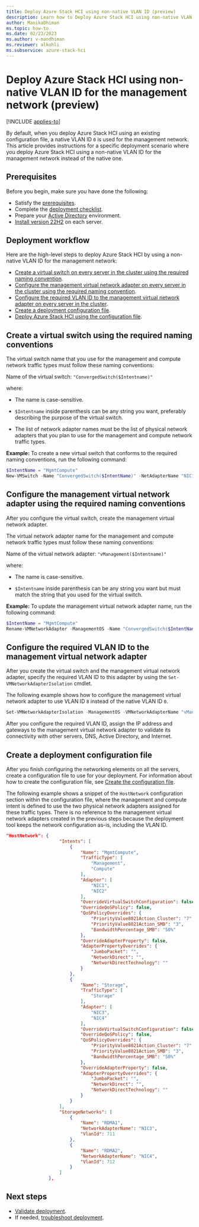 ```yaml
---
title: Deploy Azure Stack HCI using non-native VLAN ID (preview)
description: Learn how to Deploy Azure Stack HCI using non-native VLAN ID for the management network (preview).
author: ManikaDhiman
ms.topic: how-to
ms.date: 02/23/2023
ms.author: v-mandhiman
ms.reviewer: alkohli
ms.subservice: azure-stack-hci
---
```


# Deploy Azure Stack HCI using non-native VLAN ID for the management network (preview)

[!INCLUDE [applies-to](../../includes/hci-applies-to-supplemental-package.md)]

By default, when you deploy Azure Stack HCI using an existing configuration file, a native VLAN ID `0` is used for the management network. This article provides instructions for a specific deployment scenario where you deploy Azure Stack HCI using a non-native VLAN ID for the management network instead of the native one.

## Prerequisites

Before you begin, make sure you have done the following:

- Satisfy the [prerequisites](deployment-tool-prerequisites.md).
- Complete the [deployment checklist](deployment-tool-checklist.md).
- Prepare your [Active Directory](deployment-tool-active-directory.md) environment.
- [Install version 22H2](deployment-tool-install-os.md) on each server.

## Deployment workflow

Here are the high-level steps to deploy Azure Stack HCI by using a non-native VLAN ID for the management network:

- [Create a virtual switch on every server in the cluster using the required naming convention](#create-a-virtual-switch-using-the-required-naming-conventions).
- [Configure the management virtual network adapter on every server in the cluster using the required naming convention](#configure-the-management-virtual-network-adapter-using-the-required-naming-conventions).
- [Configure the required VLAN ID to the management virtual network adapter on every server in the cluster](#configure-the-required-vlan-id-to-the-management-virtual-network-adapter).
- [Create a deployment configuration file](#create-a-deployment-configuration-file).
- [Deploy Azure Stack HCI using the configuration file](./deployment-tool-existing-file.md).

## Create a virtual switch using the required naming conventions

The virtual switch name that you use for the management and compute network traffic types must follow these naming conventions:

Name of the virtual switch: `"ConvergedSwitch($Intentname)"`

  where:

  - The name is case-sensitive.

  -  `$Intentname` inside parenthesis can be any string you want, preferably describing the purpose of the virtual switch.

  - The list of network adapter names must be the list of physical network adapters that you plan to use for the management and compute network traffic types.

  **Example:** To create a new virtual switch that conforms to the required naming conventions, run the following command:

  ```powershell
  $IntentName = "MgmtCompute"
  New-VMSwitch -Name "ConvergedSwitch($IntentName)" -NetAdapterName "NIC1","NIC2" -EnableEmbeddedTeaming $true -AllowManagementOS $true
  ```

## Configure the management virtual network adapter using the required naming conventions

After you configure the virtual switch, create the management virtual network adapter.

The virtual network adapter name for the management and compute network traffic types must follow these naming conventions:

Name of the virtual network adapter: `"vManagement($Intentname)"`

  where:

  - The name is case-sensitive.

  - `$Intentname` inside parenthesis can be any string you want but must match the string that you used for the virtual switch.

  **Example:** To update the management virtual network adapter name, run the following command:

  ```powershell
  $IntentName = "MgmtCompute" 
  Rename-VMNetworkAdapter -ManagementOS -Name "ConvergedSwitch($IntentName)" -       NewName "vManagement($IntentName)"
  ```

## Configure the required VLAN ID to the management virtual network adapter

After you create the virtual switch and the management virtual network adapter, specify the required VLAN ID to this adapter by using the `Set-VMNetworkAdapterIsolation` cmdlet.

The following example shows how to configure the management virtual network adapter to use VLAN ID `8` instead of the native VLAN ID `0`.

```powershell
Set-VMNetworkAdapterIsolation -ManagementOS -VMNetworkAdapterName "vManagement($IntentName)" -AllowUntaggedTraffic $true -IsolationMode Vlan -DefaultIsolationID 8
```

After you configure the required VLAN ID, assign the IP address and gateways to the management virtual network adapter to validate its connectivity with other servers, DNS, Active Directory, and Internet.

## Create a deployment configuration file

After you finish configuring the networking elements on all the servers, create a configuration file to use for your deployment. For information about how to create the configuration file, see [Create the configuration file](deployment-tool-existing-file.md#create-the-configuration-file).

The following example shows a snippet of the `HostNetwork` configuration section within the configuration file, where the management and compute intent is defined to use the two physical network adapters assigned for these traffic types. There is no reference to the management virtual network adapters created in the previous steps because the deployment tool keeps the network configuration as-is, including the VLAN ID.

```JSON
"HostNetwork": {
                    "Intents": [
                        {
                            "Name": "MgmtCompute",
                            "TrafficType": [
                                "Management",
                                "Compute"
                            ],
                            "Adapter": [
                                "NIC1",
                                "NIC2"
                            ],
                            "OverrideVirtualSwitchConfiguration": false,
                            "OverrideQoSPolicy": false,
                            "QoSPolicyOverrides": {
                                "PriorityValue8021Action_Cluster": "7",
                                "PriorityValue8021Action_SMB": "3",
                                "BandwidthPercentage_SMB": "50%"
                            },
                            "OverrideAdapterProperty": false,
                            "AdapterPropertyOverrides": {
                                "JumboPacket": "",
                                "NetworkDirect": "",
                                "NetworkDirectTechnology": ""
                            }
                        },
                        {
                            "Name": "Storage",
                            "TrafficType": [
                                "Storage"
                            ],
                            "Adapter": [
                                "NIC3",
                                "NIC4"
                            ],
                            "OverrideVirtualSwitchConfiguration": false,
                            "OverrideQoSPolicy": false,
                            "QoSPolicyOverrides": {
                                "PriorityValue8021Action_Cluster": "7",
                                "PriorityValue8021Action_SMB": "3",
                                "BandwidthPercentage_SMB": "50%"
                            },
                            "OverrideAdapterProperty": false,
                            "AdapterPropertyOverrides": {
                                "JumboPacket": "",
                                "NetworkDirect": "",
                                "NetworkDirectTechnology": ""
                            }
                        }
                    ],
                    "StorageNetworks": [
                        {
                            "Name": "RDMA1",
                            "NetworkAdapterName": "NIC3",
                            "VlanId": 711
                        },
                        {
                            "Name": "RDMA2",
                            "NetworkAdapterName": "NIC4",
                            "VlanId": 712
                        }
                    ]
                },
```

## Next steps

- [Validate deployment](deployment-tool-validate.md).
- If needed, [troubleshoot deployment](deployment-tool-troubleshoot.md).